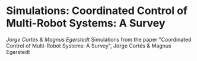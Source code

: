# Simulations: Coordinated Control of Multi-Robot Systems: A Survey
_Jorge Cortés &amp; Magnus Egerstedt_
Simulations from the paper "Coordinated Control of Multi-Robot Systems: A Survey", Jorge Cortés &amp; Magnus Egerstedt
